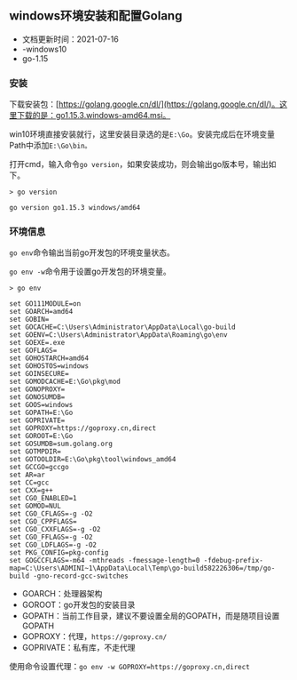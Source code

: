 ## windows环境安装和配置Golang

- 文档更新时间：2021-07-16
- -windows10
- go-1.15

### 安装

下载安装包：[https://golang.google.cn/dl/](https://golang.google.cn/dl/)。这里下载的是：go1.15.3.windows-amd64.msi。

win10环境直接安装就行，这里安装目录选的是`E:\Go`。安装完成后在环境变量Path中添加`E:\Go\bin。`

打开cmd，输入命令`go version`，如果安装成功，则会输出go版本号，输出如下。

```shell
> go version

go version go1.15.3 windows/amd64
```

### 环境信息

`go env`命令输出当前go开发包的环境变量状态。

`go env -w`命令用于设置go开发包的环境变量。

```shell
> go env

set GO111MODULE=on
set GOARCH=amd64
set GOBIN=
set GOCACHE=C:\Users\Administrator\AppData\Local\go-build
set GOENV=C:\Users\Administrator\AppData\Roaming\go\env
set GOEXE=.exe
set GOFLAGS=
set GOHOSTARCH=amd64
set GOHOSTOS=windows
set GOINSECURE=
set GOMODCACHE=E:\Go\pkg\mod
set GONOPROXY=
set GONOSUMDB=
set GOOS=windows
set GOPATH=E:\Go
set GOPRIVATE=
set GOPROXY=https://goproxy.cn,direct
set GOROOT=E:\Go
set GOSUMDB=sum.golang.org
set GOTMPDIR=
set GOTOOLDIR=E:\Go\pkg\tool\windows_amd64
set GCCGO=gccgo
set AR=ar
set CC=gcc
set CXX=g++
set CGO_ENABLED=1
set GOMOD=NUL
set CGO_CFLAGS=-g -O2
set CGO_CPPFLAGS=
set CGO_CXXFLAGS=-g -O2
set CGO_FFLAGS=-g -O2
set CGO_LDFLAGS=-g -O2
set PKG_CONFIG=pkg-config
set GOGCCFLAGS=-m64 -mthreads -fmessage-length=0 -fdebug-prefix-map=C:\Users\ADMINI~1\AppData\Local\Temp\go-build582226306=/tmp/go-build -gno-record-gcc-switches
```

- GOARCH：处理器架构
- GOROOT：go开发包的安装目录
- GOPATH：当前工作目录，建议不要设置全局的GOPATH，而是随项目设置GOPATH
- GOPROXY：代理，`https://goproxy.cn/`
- GOPRIVATE：私有库，不走代理

使用命令设置代理：`go env -w GOPROXY=https://goproxy.cn,direct`

